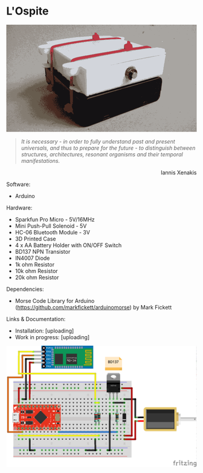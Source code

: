 # L'Ospite

![l'ospite animated gif](https://github.com/leandroestrella/l-ospite/blob/master/ospite.gif)

>*It is necessary - in order to fully understand past and present universals, and thus to prepare for the future - to distinguish between structures, architectures, resonant organisms and their temporal manifestations.*

<p align="right">Iannis Xenakis</p>

Software:
- Arduino

Hardware:
- Sparkfun Pro Micro - 5V/16MHz
- Mini Push-Pull Solenoid - 5V
- HC-06 Bluetooth Module - 3V
- 3D Printed Case
- 4 x AA Battery Holder with ON/OFF Switch
- BD137 NPN Transistor
- IN4007 Diode
- 1k ohm Resistor
- 10k ohm Resistor
- 20k ohm Resistor

Dependencies:
- Morse Code Library for Arduino (https://github.com/markfickett/arduinomorse) by Mark Fickett

Links & Documentation:
- Installation: [uploading]
- Work in progress: [uploading]

![l'ospite schematics](https://github.com/leandroestrella/l-ospite/blob/master/ospite_schematics.png)
